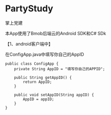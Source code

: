 # PartyStudy
掌上党建

本App使用了Bmob后端云的Android SDK和C# SDk

【1、android客户端中】

在ConfigApp.java中填写你自己的AppID

```
public class ConfigApp {
    private String AppID = "填写你自己的APPID";

    public String getAppID() {
        return AppID;
    }

    public void setAppID(String appID) {
        AppID = appID;
    }
}
```
